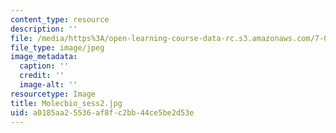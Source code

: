 ```yaml
---
content_type: resource
description: ''
file: /media/https%3A/open-learning-course-data-rc.s3.amazonaws.com/7-01sc-fundamentals-of-biology-fall-2011/a0185aa25536af8fc2bb44ce5be2d53e_Molecbio_sess2.jpg
file_type: image/jpeg
image_metadata:
  caption: ''
  credit: ''
  image-alt: ''
resourcetype: Image
title: Molecbio_sess2.jpg
uid: a0185aa2-5536-af8f-c2bb-44ce5be2d53e
---
```

